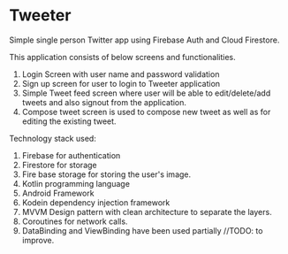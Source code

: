 # Tweeter
Simple single person Twitter app using Firebase Auth and Cloud Firestore.

This application consists of below screens and functionalities.
1. Login Screen with user name and password validation
2. Sign up screen for user to login to Tweeter application
3. Simple Tweet feed screen where user will be able to edit/delete/add tweets and also signout from the application.
4. Compose tweet screen is used to compose new tweet as well as for editing the existing tweet.

Technology stack used:

1. Firebase for authentication
2. Firestore for storage
3. Fire base storage for storing the user's image.
4. Kotlin programming language
5. Android Framework
5. Kodein dependency injection framework
6. MVVM Design pattern with clean architecture to separate the layers.
7. Coroutines for network calls.
8. DataBinding and ViewBinding have been used partially //TODO: to improve.
